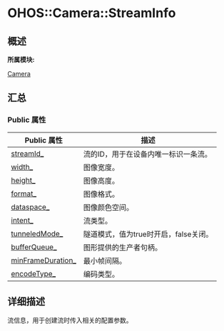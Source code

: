 # OHOS::Camera::StreamInfo


## **概述**

**所属模块:**

[Camera](_camera.md)


## **汇总**


### Public 属性

  | Public&nbsp;属性 | 描述 | 
| -------- | -------- |
| [streamId_](_camera.md#streamid-14) | 流的ID，用于在设备内唯一标识一条流。 | 
| [width_](_camera.md#width-12) | 图像宽度。 | 
| [height_](_camera.md#height-12) | 图像高度。 | 
| [format_](_camera.md#format) | 图像格式。 | 
| [dataspace_](_camera.md#dataspace) | 图像颜色空间。 | 
| [intent_](_camera.md#intent) | 流类型。 | 
| [tunneledMode_](_camera.md#tunneledmode) | 隧道模式，值为true时开启，false关闭。 | 
| [bufferQueue_](_camera.md#bufferqueue) | 图形提供的生产者句柄。 | 
| [minFrameDuration_](_camera.md#minframeduration) | 最小帧间隔。 | 
| [encodeType_](_camera.md#encodetype) | 编码类型。 | 


## **详细描述**

流信息，用于创建流时传入相关的配置参数。
